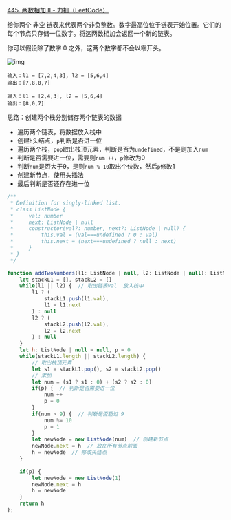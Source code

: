 [445. 两数相加 II - 力扣（LeetCode）](https://leetcode.cn/problems/add-two-numbers-ii/)

给你两个 非空 链表来代表两个非负整数。数字最高位位于链表开始位置。它们的每个节点只存储一位数字。将这两数相加会返回一个新的链表。

你可以假设除了数字 0 之外，这两个数字都不会以零开头。

![img](https://pic.leetcode-cn.com/1626420025-fZfzMX-image.png)

```
输入：l1 = [7,2,4,3], l2 = [5,6,4]
输出：[7,8,0,7]

输入：l1 = [2,4,3], l2 = [5,6,4]
输出：[8,0,7]
```

思路：创建两个栈分别储存两个链表的数据

* 遍历两个链表，将数据放入栈中
* 创建`h`头结点，`p`判断是否进一位
* 遍历两个栈，`pop`取出栈顶元素，判断是否为`undefined`，不是则加入`num`
* 判断是否需要进一位，需要则`num ++`，`p`修改为0
* 判断`num`是否大于9，是则`num % 10`取出个位数，然后`p`修改1
* 创建新节点，使用头插法
* 最后判断是否还存在进一位

```js
/**
 * Definition for singly-linked list.
 * class ListNode {
 *     val: number
 *     next: ListNode | null
 *     constructor(val?: number, next?: ListNode | null) {
 *         this.val = (val===undefined ? 0 : val)
 *         this.next = (next===undefined ? null : next)
 *     }
 * }
 */

function addTwoNumbers(l1: ListNode | null, l2: ListNode | null): ListNode | null {
    let stackL1 = [], stackL2 = []
    while(l1 || l2) {  // 取出链表val  放入栈中
        l1 ? (
            stackL1.push(l1.val),
            l1 = l1.next
        ) : null
        l2 ? (
            stackL2.push(l2.val),
            l2 = l2.next
        ) : null
    }
    let h: ListNode | null = null, p = 0
    while(stackL1.length || stackL2.length) {   
      	// 取出栈顶元素
        let s1 = stackL1.pop(), s2 = stackL2.pop()
        // 累加
        let num = (s1 ? s1 : 0) + (s2 ? s2 : 0)
        if(p) {  // 判断是否需要进一位
            num ++
            p = 0
        }
        if(num > 9) {  // 判断是否超过 9
            num %= 10
            p = 1
        }
        let newNode = new ListNode(num)  // 创建新节点
        newNode.next = h  // 放在所有节点前面
        h = newNode  // 修改头结点
    }
    
    if(p) {
        let newNode = new ListNode(1)
        newNode.next = h
        h = newNode
    }
    return h
};
```

